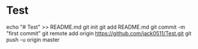 # Test
echo "# Test" >> README.md
git init
git add README.md
git commit -m "first commit"
git remote add origin https://github.com/jack0511/Test.git
git push -u origin master



